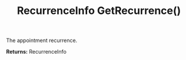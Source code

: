 ﻿---
uid: crmscript_ref_NSAppointmentEntity_GetRecurrence
title: RecurrenceInfo GetRecurrence()
intellisense: NSAppointmentEntity.GetRecurrence
keywords: NSAppointmentEntity, GetRecurrence
so.topic: reference
---

The appointment recurrence.

**Returns:** RecurrenceInfo


